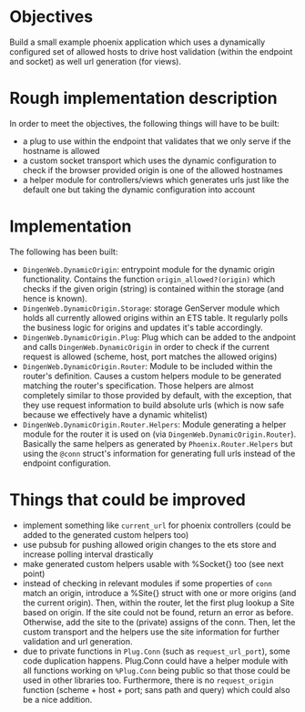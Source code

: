 # Objectives
Build a small example phoenix application which uses a dynamically configured
set of allowed hosts to drive host validation (within the endpoint and socket)
as well url generation (for views).



# Rough implementation description
In order to meet the objectives, the following things will have to be built:

* a plug to use within the endpoint that validates that we only serve if the
  hostname is allowed
* a custom socket transport which uses the dynamic configuration to check if
  the browser provided origin is one of the allowed hostnames
* a helper module for controllers/views which generates urls just like the
  default one but taking the dynamic configuration into account



# Implementation
The following has been built:

* `DingenWeb.DynamicOrigin`: entrypoint module for the dynamic origin
  functionality. Contains the function `origin_allowed?(origin)` which checks
  if the given origin (string) is contained within the storage (and hence is
  known).
* `DingenWeb.DynamicOrigin.Storage`: storage GenServer module which holds all
  currently allowed origins within an ETS table. It regularly polls the business
  logic for origins and updates it's table accordingly.
* `DingenWeb.DynamicOrigin.Plug`: Plug which can be added to the andpoint and
  calls `DingenWeb.DynamicOrigin` in order to check if the current request is
  allowed (scheme, host, port matches the allowed origins)
* `DingenWeb.DynamicOrigin.Router`: Module to be included within the router's
  definition. Causes a custom helpers module to be generated matching the
  router's specification. Those helpers are almost completely similar to those
  provided by default, with the exception, that they use request information
  to build absolute urls (which is now safe because we effectively have a
  dynamic whitelist)
* `DingenWeb.DynamicOrigin.Router.Helpers`: Module generating a helper module
  for the router it is used on (via `DingenWeb.DynamicOrigin.Router`). Basically
  the same helpers as generated by `Phoenix.Router.Helpers` but using the
  `@conn` struct's information for generating full urls instead of the endpoint
  configuration.



# Things that could be improved

* implement something like `current_url` for phoenix controllers (could be added
  to the generated custom helpers too)
* use pubsub for pushing allowed origin changes to the ets store and increase
  polling interval drastically
* make generated custom helpers usable with %Socket{} too (see next point)
* instead of checking in relevant modules if some properties of `conn` match an
  origin, introduce a %Site{} struct with one or more origins (and the current
  origin). Then, within the router, let the first plug lookup a Site based on
  origin. If the site could not be found, return an error as before. Otherwise,
  add the site to the (private) assigns of the conn.
  Then, let the custom transport and the helpers use the site information for
  further validation and url generation.
* due to private functions in `Plug.Conn` (such as `request_url_port`), some
  code duplication happens. Plug.Conn could have a helper module with all
  functions working on `%Plug.Conn` being public so that those could be used
  in other libraries too.
  Furthermore, there is no `request_origin` function (scheme + host + port;
  sans path and query) which could also be a nice addition.
